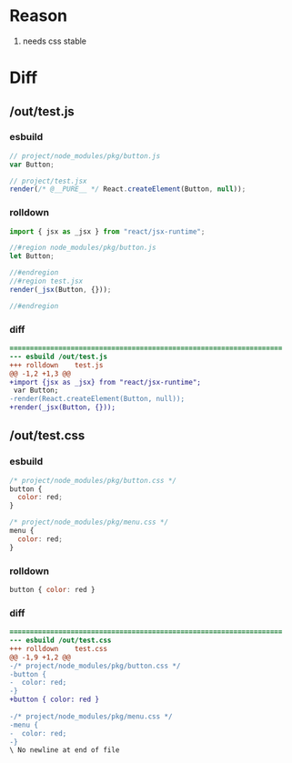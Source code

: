 # Reason
1. needs css stable
# Diff
## /out/test.js
### esbuild
```js
// project/node_modules/pkg/button.js
var Button;

// project/test.jsx
render(/* @__PURE__ */ React.createElement(Button, null));
```
### rolldown
```js
import { jsx as _jsx } from "react/jsx-runtime";

//#region node_modules/pkg/button.js
let Button;

//#endregion
//#region test.jsx
render(_jsx(Button, {}));

//#endregion

```
### diff
```diff
===================================================================
--- esbuild	/out/test.js
+++ rolldown	test.js
@@ -1,2 +1,3 @@
+import {jsx as _jsx} from "react/jsx-runtime";
 var Button;
-render(React.createElement(Button, null));
+render(_jsx(Button, {}));

```
## /out/test.css
### esbuild
```js
/* project/node_modules/pkg/button.css */
button {
  color: red;
}

/* project/node_modules/pkg/menu.css */
menu {
  color: red;
}
```
### rolldown
```js
button { color: red }


```
### diff
```diff
===================================================================
--- esbuild	/out/test.css
+++ rolldown	test.css
@@ -1,9 +1,2 @@
-/* project/node_modules/pkg/button.css */
-button {
-  color: red;
-}
+button { color: red }
 
-/* project/node_modules/pkg/menu.css */
-menu {
-  color: red;
-}
\ No newline at end of file

```